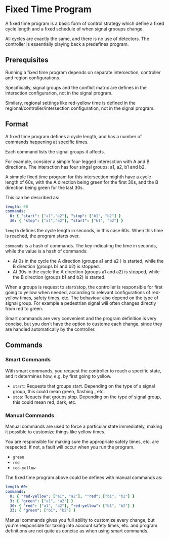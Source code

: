 # Fixed Time Program
A fixed time program is a basic form of control strategy which define a fixed cycle length and a fixed schedule of when signal grooups change.

All cycles are exactly the same, and there is no use of detectors. The controller is essentially playing back a predefines program.

## Prerequisites
Running a fixed time program depends on separate intersection, controller and region configurations.

Specifiically, signal groups and the conflict matrix are defines in the intersction configurarion, not in the signal program.

Similary, regional settings like red-yellow time is defined in the regional/controller/intersection configuration, not in the signal program.

## Format
A fixed time program defines a cycle length, and has a number of commands happening at specific times.

Each command lists the signal groups it affects.

For example, consider a simple four-legged interesction with A and B directions. The intersction has four singal groups: a1, a2, b1 and b2.

A simnple fixed time program for this intersection mighth have a cycle length of 60s, with the A direction being green for the first 30s, and the B direction being green
for the last 30s.

This can be described as:

```yaml
length: 60
commands:
  0: { "start": ["a1","a2"], "stop": ["b1", "b2"] }
  30: { "stop": ["a1","a2"], "start": ["b1", "b2"] }
```

`length` defines the cycle length in seconds, in this case 60s. When this time is reached, the program starts over.

`commands` is a hash of commands. The key indicating the time in seconds, while the value is a hash of commands:
- At 0s in the cycle the A direction (groups a1 and a2 ) is started, while the B direction (groups b1 and b2) is stopped.
- At 30s in the cycle the A direction (groups a1 and a2) is stopped, while the B direction (groups b1 and b2) is started.

When a groups is request to start/stop, the controller is responsible for first going to yellow when needed,
according to relevant configurations of red-yellow times, safety times, etc. The behaviour also depend on the type
of signal group. For example a pedestrian signal will often changes directly from red to green.

Smart commands are very convenient and the program definition is very concise, but you don't have the option
to custome each change, since they are handled automatically by the controller.

## Commands
### Smart Commands
With smart commands, you request the controller to reach a specific state, and it determines how, e.g. by first going to yellow.

- `start`: Requests that groups start. Depending on the type of a signal group, this could mean green, flashing., etc.
- `stop`: Requets that groups stop. Depending on the type of signal group, this could mean red, dark, etc.

### Manual Commands
Manual commands are used to force a particular state immediately, making it possible to customize things like yellow times.

You are responsible for making sure the appropriate safety times, etc. are respected. If not, a fault will occur when you run the program.

- `green`
- `red`
- `red-yellow`

The fixed time program above could be defines with manual commands as:

```yaml
length 60:
commands:
  0: { "red-yellow": ["a1", "a2"], ""red": ["b1", "b2"] }
  3: { "green": ["a1", "a2"] }
  30: { "red": ["a1", "a2"], "red-yellow": ["b1", "b2"] }
  33: { "green": ["b1", "b2"] }
```

Manual commands gives you full ability to customize every change, but you're responsible for taking into acocunt safety times, etc.
and program definitions are not quite as concise as when using smart commands.

